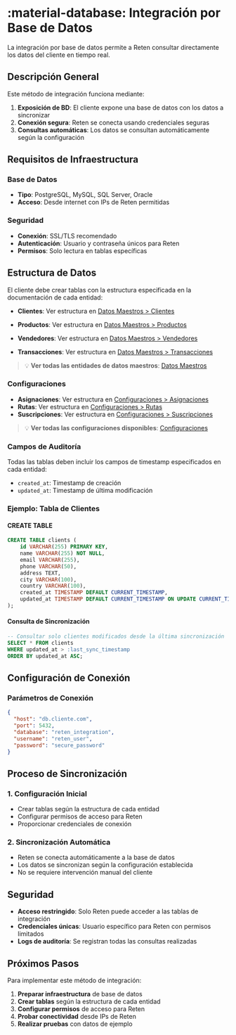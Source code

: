 # :material-database: Integración por Base de Datos

La integración por base de datos permite a Reten consultar directamente los datos del cliente en tiempo real.

## Descripción General

Este método de integración funciona mediante:

1. **Exposición de BD**: El cliente expone una base de datos con los datos a sincronizar
2. **Conexión segura**: Reten se conecta usando credenciales seguras
3. **Consultas automáticas**: Los datos se consultan automáticamente según la configuración

## Requisitos de Infraestructura

### Base de Datos
- **Tipo**: PostgreSQL, MySQL, SQL Server, Oracle
- **Acceso**: Desde internet con IPs de Reten permitidas

### Seguridad
- **Conexión**: SSL/TLS recomendado
- **Autenticación**: Usuario y contraseña únicos para Reten
- **Permisos**: Solo lectura en tablas específicas

## Estructura de Datos

El cliente debe crear tablas con la estructura especificada en la documentación de cada entidad:

- **Clientes**: Ver estructura en [Datos Maestros > Clientes](../../master-data/client/README.md)
- **Productos**: Ver estructura en [Datos Maestros > Productos](../../master-data/product/README.md)

- **Vendedores**: Ver estructura en [Datos Maestros > Vendedores](../../master-data/seller/README.md)
- **Transacciones**: Ver estructura en [Datos Maestros > Transacciones](../../master-data/transactions/README.md)

> 💡 **Ver todas las entidades de datos maestros**: [Datos Maestros](../../master-data/README.md)

### Configuraciones
- **Asignaciones**: Ver estructura en [Configuraciones > Asignaciones](../../settings/assignments/README.md)
- **Rutas**: Ver estructura en [Configuraciones > Rutas](../../settings/routes/README.md)
- **Suscripciones**: Ver estructura en [Configuraciones > Suscripciones](../../settings/subscription/README.md)

> 💡 **Ver todas las configuraciones disponibles**: [Configuraciones](../../settings/README.md)

### Campos de Auditoría
Todas las tablas deben incluir los campos de timestamp especificados en cada entidad:
- `created_at`: Timestamp de creación
- `updated_at`: Timestamp de última modificación

### Ejemplo: Tabla de Clientes

#### CREATE TABLE
```sql
CREATE TABLE clients (
    id VARCHAR(255) PRIMARY KEY,
    name VARCHAR(255) NOT NULL,
    email VARCHAR(255),
    phone VARCHAR(50),
    address TEXT,
    city VARCHAR(100),
    country VARCHAR(100),
    created_at TIMESTAMP DEFAULT CURRENT_TIMESTAMP,
    updated_at TIMESTAMP DEFAULT CURRENT_TIMESTAMP ON UPDATE CURRENT_TIMESTAMP
);
```

#### Consulta de Sincronización
```sql
-- Consultar solo clientes modificados desde la última sincronización
SELECT * FROM clients 
WHERE updated_at > :last_sync_timestamp
ORDER BY updated_at ASC;
```

## Configuración de Conexión

### Parámetros de Conexión
```json
{
  "host": "db.cliente.com",
  "port": 5432,
  "database": "reten_integration",
  "username": "reten_user",
  "password": "secure_password"
}
```

## Proceso de Sincronización

### 1. Configuración Inicial
- Crear tablas según la estructura de cada entidad
- Configurar permisos de acceso para Reten
- Proporcionar credenciales de conexión

### 2. Sincronización Automática
- Reten se conecta automáticamente a la base de datos
- Los datos se sincronizan según la configuración establecida
- No se requiere intervención manual del cliente

## Seguridad

- **Acceso restringido**: Solo Reten puede acceder a las tablas de integración
- **Credenciales únicas**: Usuario específico para Reten con permisos limitados
- **Logs de auditoría**: Se registran todas las consultas realizadas

## Próximos Pasos

Para implementar este método de integración:

1. **Preparar infraestructura** de base de datos
2. **Crear tablas** según la estructura de cada entidad
3. **Configurar permisos** de acceso para Reten
4. **Probar conectividad** desde IPs de Reten
5. **Realizar pruebas** con datos de ejemplo
